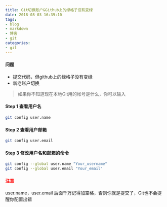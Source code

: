 ```yaml
---
title: Git切换账户&Github上的绿格子没有变绿
date: 2018-08-03 16:39:10
tags:
- blog
- markdown
- 博客 
- git
categories:
- git
---
```


#### 问题
- 提交代码，但github上的绿格子没有变绿
- 新老账户切换

> 如果你不知道现在本地Git用的帐号是什么，你可以输入

#### Step 1 查看用户名
```bash
git config user.name
```

#### Step 2 查看用户邮箱
```bash
git config user.email
```

#### Step 3 修改用户名和邮箱的命令
```bash
git config --global user.name "Your_username"
git config --global user.email "Your_email"
```

####  <span style="color:red">注意</span>
user.name，user.email 后面千万记得加空格，否则你就是提交了，Git也不会提醒你配置出错

<!--more-->